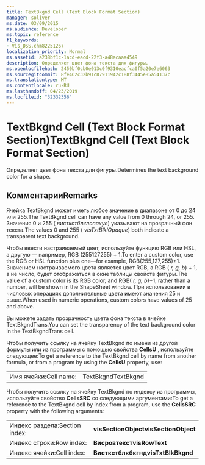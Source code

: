 ```yaml
---
title: TextBkgnd Cell (Text Block Format Section)
manager: soliver
ms.date: 03/09/2015
ms.audience: Developer
ms.topic: reference
f1_keywords:
- Vis_DSS.chm82251267
localization_priority: Normal
ms.assetid: a238bf1c-1acd-eacd-22f3-a48acaaa4549
description: Определяет цвет фона текста для фигуры.
ms.openlocfilehash: 2450bf0cb0e013c0f9310eacfca0f5a20e7e6063
ms.sourcegitcommit: 8fe462c32b91c87911942c188f3445e85a54137c
ms.translationtype: MT
ms.contentlocale: ru-RU
ms.lasthandoff: 04/23/2019
ms.locfileid: "32332356"
---
```

# <a name="textbkgnd-cell-text-block-format-section"></a><span data-ttu-id="ebe17-103">TextBkgnd Cell (Text Block Format Section)</span><span class="sxs-lookup"><span data-stu-id="ebe17-103">TextBkgnd Cell (Text Block Format Section)</span></span>

<span data-ttu-id="ebe17-104">Определяет цвет фона текста для фигуры.</span><span class="sxs-lookup"><span data-stu-id="ebe17-104">Determines the text background color for a shape.</span></span>
  
## <a name="remarks"></a><span data-ttu-id="ebe17-105">Комментарии</span><span class="sxs-lookup"><span data-stu-id="ebe17-105">Remarks</span></span>

<span data-ttu-id="ebe17-106">Ячейка TextBkgnd может иметь любое значение в диапазоне от 0 до 24 или 255.</span><span class="sxs-lookup"><span data-stu-id="ebe17-106">The TextBkgnd cell can have any value from 0 through 24, or 255.</span></span> <span data-ttu-id="ebe17-107">Значения 0 и 255 ( *висткстблклопакуе*) указывают на прозрачный фон текста.</span><span class="sxs-lookup"><span data-stu-id="ebe17-107">The values 0 and 255 ( *visTxtBlklOpaque*) both indicate a transparent text background.</span></span> 
  
<span data-ttu-id="ebe17-108">Чтобы ввести настраиваемый цвет, используйте функцию RGB или HSL, а другую — например, RGB (255127255) + 1.</span><span class="sxs-lookup"><span data-stu-id="ebe17-108">To enter a custom color, use the RGB or HSL function plus one—for example, RGB(255,127,255)+1.</span></span> <span data-ttu-id="ebe17-109">Значением настраиваемого цвета является цвет RGB, а RGB ( *r, g, b*) + 1, а не число, будет отображаться в окне таблицы свойств фигуры.</span><span class="sxs-lookup"><span data-stu-id="ebe17-109">The value of a custom color is its RGB color, and RGB( *r, g, b*)+1, rather than a number, will be shown in the ShapeSheet window.</span></span> <span data-ttu-id="ebe17-110">При использовании в числовых операциях дополнительные цвета имеют значения 25 и выше.</span><span class="sxs-lookup"><span data-stu-id="ebe17-110">When used in numeric operations, custom colors have values of 25 and above.</span></span> 
  
<span data-ttu-id="ebe17-111">Вы можете задать прозрачность цвета фона текста в ячейке TextBkgndTrans.</span><span class="sxs-lookup"><span data-stu-id="ebe17-111">You can set the transparency of the text background color in the TextBkgndTrans cell.</span></span>
  
<span data-ttu-id="ebe17-112">Чтобы получить ссылку на ячейку TextBkgnd по имени из другой формулы или из программы с помощью свойства **CellsU** , используйте следующее:</span><span class="sxs-lookup"><span data-stu-id="ebe17-112">To get a reference to the TextBkgnd cell by name from another formula, or from a program by using the **CellsU** property, use:</span></span> 
  
|||
|:-----|:-----|
|<span data-ttu-id="ebe17-113">Имя ячейки:</span><span class="sxs-lookup"><span data-stu-id="ebe17-113">Cell name:</span></span>  <br/> |<span data-ttu-id="ebe17-114">TextBkgnd</span><span class="sxs-lookup"><span data-stu-id="ebe17-114">TextBkgnd</span></span>  <br/> |
   
<span data-ttu-id="ebe17-115">Чтобы получить ссылку на ячейку TextBkgnd по индексу из программы, используйте свойство **CellsSRC** со следующими аргументами:</span><span class="sxs-lookup"><span data-stu-id="ebe17-115">To get a reference to the TextBkgnd cell by index from a program, use the **CellsSRC** property with the following arguments:</span></span> 
  
|||
|:-----|:-----|
|<span data-ttu-id="ebe17-116">Индекс раздела:</span><span class="sxs-lookup"><span data-stu-id="ebe17-116">Section index:</span></span>  <br/> |<span data-ttu-id="ebe17-117">**visSectionObject**</span><span class="sxs-lookup"><span data-stu-id="ebe17-117">**visSectionObject**</span></span> <br/> |
|<span data-ttu-id="ebe17-118">Индекс строки:</span><span class="sxs-lookup"><span data-stu-id="ebe17-118">Row index:</span></span>  <br/> |<span data-ttu-id="ebe17-119">**Висровтекст**</span><span class="sxs-lookup"><span data-stu-id="ebe17-119">**visRowText**</span></span> <br/> |
|<span data-ttu-id="ebe17-120">Индекс ячейки:</span><span class="sxs-lookup"><span data-stu-id="ebe17-120">Cell index:</span></span>  <br/> |<span data-ttu-id="ebe17-121">**Висткстблкбкгнд**</span><span class="sxs-lookup"><span data-stu-id="ebe17-121">**visTxtBlkBkgnd**</span></span> <br/> |
   

